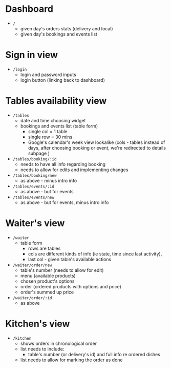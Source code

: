 # Dashboard

- `/`
  - given day's orders stats (delivery and local)
  - given day's bookings and events list

# Sign in view

- `/login`
  - login and password inputs
  - login button (linking back to dashboard)

# Tables availability view

- `/tables`
  - date and time choosing widget
  - bookings and events list (table form)
    - single col = 1 table
    - single row = 30 mins
    - Google's calendar's week view lookalike (cols - tables instead of days, after choosing booking or event, we're redirected to details subpage )
- `/tables/booking/:id`
  - needs to have all info regarding booking
  - needs to allow for edits and implementing changes
- `/tables/booking/new`
  - as above - minus intro info
- `/tables/events/:id`
  - as above - but for events
- `/tables/events/new`
  - as above - but for events, minus intro info

# Waiter's view

- `/waiter`
  - table form
    - rows are tables
    - cols are different kinds of info (ie state, time since last activity),
    - last col - given table's available actions
- `/waiter/order/new`
  - table's number (needs to allow for edit)
  - menu (available products)
  - chosen product's options
  - order (ordered products with options and price)
  - order's summed up price
- `/waiter/order/:id`
  - as above

# Kitchen's view
- `/kitchen`
  - shows orders in chronological order
  - list needs to include:
    - table's number (or delivery's id) and full info re ordered dishes
  - list needs to allow for marking the order as done
